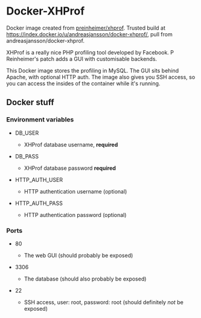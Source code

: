 Docker-XHProf
=============

Docker image created from [preinheimer/xhprof](https://github.com/preinheimer/xhprof). Trusted build at https://index.docker.io/u/andreasjansson/docker-xhprof/, pull from andreasjansson/docker-xhprof.

XHProf is a really nice PHP profiling tool developed by Facebook. P Reinheimer's patch adds a GUI with customisable backends.

This Docker image stores the profiling in MySQL. The GUI sits behind Apache, with optional HTTP auth. The image also gives you SSH access, so you can access the insides of the container while it's running.

Docker stuff
------------

### Environment variables

* DB_USER
  - XHProf database username, **required**

* DB_PASS
  - XHProf database password **required**

* HTTP_AUTH_USER
  - HTTP authentication username (optional)

* HTTP_AUTH_PASS
  - HTTP authentication password (optional)

### Ports

* 80
  - The web GUI (should probably be exposed)

* 3306
  - The database (should also probably be exposed)

* 22
  - SSH access, user: root, password: root (should definitely *not* be exposed)
